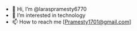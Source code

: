 - 👋 Hi, I’m @laraspramesty6770
- 👀 I’m interested in technology
- 📫 How to reach me [Pramesty1701@gmail.com]

<!---
laraspramesty6770/laraspramesty6770 is a ✨ special ✨ repository because its `README.md` (this file) appears on your GitHub profile.
You can click the Preview link to take a look at your changes.
--->
